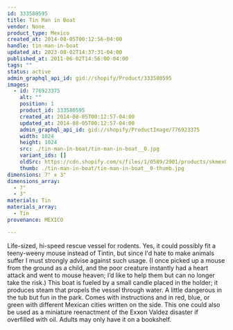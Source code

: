 ```yaml
---
id: 333580595
title: Tin Man in Boat
vendor: None
product_type: Mexico
created_at: 2014-08-05T00:12:56-04:00
handle: tin-man-in-boat
updated_at: 2023-08-02T14:37:31-04:00
published_at: 2011-06-02T14:56:00-04:00
tags: ""
status: active
admin_graphql_api_id: gid://shopify/Product/333580595
images:
  - id: 776923375
    alt: ""
    position: 1
    product_id: 333580595
    created_at: 2014-08-05T00:12:57-04:00
    updated_at: 2014-08-05T00:12:57-04:00
    admin_graphql_api_id: gid://shopify/ProductImage/776923375
    width: 1024
    height: 1024
    src: ./tin-man-in-boat/tin-man-in-boat__0.jpg
    variant_ids: []
    oldSrc: https://cdn.shopify.com/s/files/1/0589/2901/products/skmex0064.tif.jpeg?v=1407211977
    thumb: ./tin-man-in-boat/tin-man-in-boat__0-thumb.jpg
dimensions: 7" x 3"
dimensions_array:
  - 7"
  - 3"
materials: Tin
materials_array:
  - Tin
provenance: MEXICO

---
```


Life-sized, hi-speed rescue vessel for rodents. Yes, it could possibly fit a teeny-weeny mouse instead of Tintin, but since I'd hate to make animals suffer I must strongly advise against such usage. (I once picked up a mouse from the ground as a child, and the poor creature instantly had a heart attack and went to mouse heaven; I’d like to help them but can no longer take the risk.) This boat is fueled by a small candle placed in the holder; it produces steam that propels the vessel through water. A little dangerous in the tub but fun in the park. Comes with instructions and in red, blue, or green with different Mexican cities written on the side. This one could also be used as a miniature reenactment of the Exxon Valdez disaster if overfilled with oil. Adults may only have it on a bookshelf.